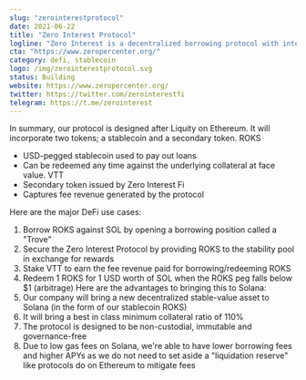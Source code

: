 ```yaml
---
slug: "zerointerestprotocol"
date: 2021-06-22
title: "Zero Interest Protocol"
logline: "Zero Interest is a decentralized borrowing protocol with interest-free loans, high capital efficiency, and censorship-resistant stablecoins on Solana."
cta: "https://www.zeropercenter.org/"
category: defi, stablecoin
logo: /img/zerointerestprotocol.svg
status: Building
website: https://www.zeropercenter.org/
twitter: https://twitter.com/zerointerestfi
telegram: https://t.me/zerointerest
---
```


In summary, our protocol is designed after Liquity on Ethereum. It will incorporate two tokens; a stablecoin and a secondary token.
ROKS

- USD-pegged stablecoin used to pay out loans
- Can be redeemed any time against the underlying collateral at face value.
  VTT
- Secondary token issued by Zero Interest Fi
- Captures fee revenue generated by the protocol

Here are the major DeFi use cases:

1. Borrow ROKS against SOL by opening a borrowing position called a "Trove"
2. Secure the Zero Interest Protocol by providing ROKS to the stability pool in exchange for rewards
3. Stake VTT to earn the fee revenue paid for borrowing/redeeming ROKS
4. Redeem 1 ROKS for 1 USD worth of SOL when the ROKS peg falls below $1 (arbitrage)
   Here are the advantages to bringing this to Solana:
5. Our company will bring a new decentralized stable-value asset to Solana (in the form of our stablecoin ROKS)
6. It will bring a best in class minimum collateral ratio of 110%
7. The protocol is designed to be non-custodial, immutable and governance-free
8. Due to low gas fees on Solana, we're able to have lower borrowing fees and higher APYs as we do not need to set aside a "liquidation reserve" like protocols do on Ethereum to mitigate fees
